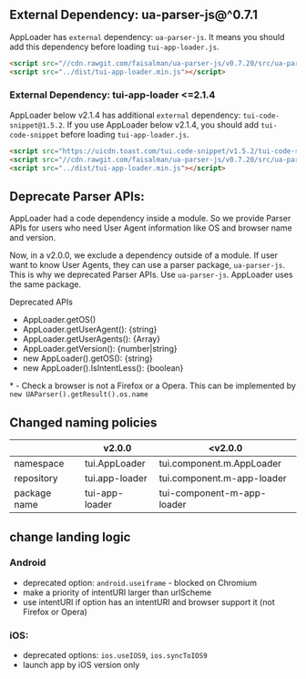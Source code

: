 ## External Dependency: ua-parser-js@^0.7.1

AppLoader has `external` dependency: `ua-parser-js`.
It means you should add this dependency before loading `tui-app-loader.js`.

```html
<script src="//cdn.rawgit.com/faisalman/ua-parser-js/v0.7.20/src/ua-parser.min.js"></script>
<script src="../dist/tui-app-loader.min.js"></script>
```

### External Dependency: tui-app-loader <=2.1.4

AppLoader below v2.1.4 has additional `external` dependency: `tui-code-snippet@1.5.2`.
If you use AppLoader below v2.1.4, you should add `tui-code-snippet` before loading `tui-app-loader.js`.

```html
<script src="https://uicdn.toast.com/tui.code-snippet/v1.5.2/tui-code-snippet.min.js"></script>
<script src="//cdn.rawgit.com/faisalman/ua-parser-js/v0.7.20/src/ua-parser.min.js"></script>
<script src="../dist/tui-app-loader.min.js"></script>
```

## Deprecate Parser APIs:

AppLoader had a code dependency inside a module.
So we provide Parser APIs for users who need User Agent information like OS and browser name and version.

Now, in a v2.0.0, we exclude a dependency outside of a module.
If user want to know User Agents, they can use a parser package, `ua-parser-js`.
This is why we deprecated Parser APIs. Use `ua-parser-js`. AppLoader uses the same package.

Deprecated APIs
- AppLoader.getOS()
- AppLoader.getUserAgent(): {string}
- AppLoader.getUserAgents(): {Array}
- AppLoader.getVersion(): {number|string}
- new AppLoader().getOS(): {string}
- new AppLoader().IsIntentLess(): {boolean}

\* - Check a browser is not a Firefox or a Opera. This can be implemented by `new UAParser().getResult().os.name`

## Changed naming policies

|  | v2.0.0 | <v2.0.0 |
| -- | -- | -- |
| namespace | tui.AppLoader | tui.component.m.AppLoader |
| repository | tui.app-loader | tui.component.m-app-loader |
| package name | tui-app-loader | tui-component-m-app-loader |

## change landing logic

### Android
- deprecated option: `android.useiframe` - blocked on Chromium
- make a priority of intentURI larger than urlScheme
- use intentURI if option has an intentURI and browser support it (not Firefox or Opera)

### iOS:
- deprecated options: `ios.useIOS9`, `ios.syncToIOS9`
- launch app by iOS version only

